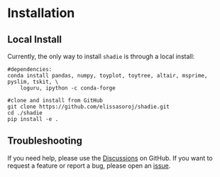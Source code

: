 <h1>Installation</h1>

## Local Install

Currently, the only way to install `shadie` is through a local install:

```
#dependencies:
conda install pandas, numpy, toyplot, toytree, altair, msprime, pyslim, tskit, \
	loguru, ipython -c conda-forge

#clone and install from GitHub
git clone https://github.com/elissasoroj/shadie.git
cd ./shadie
pip install -e .
```

## Troubleshooting

If you need help, please use the [Discussions](https://github.com/elissasoroj/shadie/discussions) on GitHub. If you want to request a feature or report a bug, please open an [issue](https://github.com/elissasoroj/shadie/issues).
